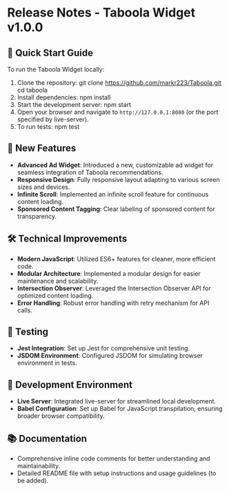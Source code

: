 # Release Notes - Taboola Widget v1.0.0

## 🚀 Quick Start Guide

To run the Taboola Widget locally:

1. Clone the repository:
git clone https://github.com/markr223/Taboola.git
cd taboola
2. Install dependencies: 
npm install
3. Start the development server: 
npm start
4. Open your browser and navigate to `http://127.0.0.1:8080` (or the port specified by live-server).
5. To run tests: 
npm test

## 🎉 New Features

- **Advanced Ad Widget**: Introduced a new, customizable ad widget for seamless integration of Taboola recommendations.
- **Responsive Design**: Fully responsive layout adapting to various screen sizes and devices.
- **Infinite Scroll**: Implemented an infinite scroll feature for continuous content loading.
- **Sponsored Content Tagging**: Clear labeling of sponsored content for transparency.

## 🛠 Technical Improvements

- **Modern JavaScript**: Utilized ES6+ features for cleaner, more efficient code.
- **Modular Architecture**: Implemented a modular design for easier maintenance and scalability.
- **Intersection Observer**: Leveraged the Intersection Observer API for optimized content loading.
- **Error Handling**: Robust error handling with retry mechanism for API calls.

## 🧪 Testing

- **Jest Integration**: Set up Jest for comprehensive unit testing.
- **JSDOM Environment**: Configured JSDOM for simulating browser environment in tests.

## 🚀 Development Environment

- **Live Server**: Integrated live-server for streamlined local development.
- **Babel Configuration**: Set up Babel for JavaScript transpilation, ensuring broader browser compatibility.

## 📚 Documentation

- Comprehensive inline code comments for better understanding and maintainability.
- Detailed README file with setup instructions and usage guidelines (to be added).

